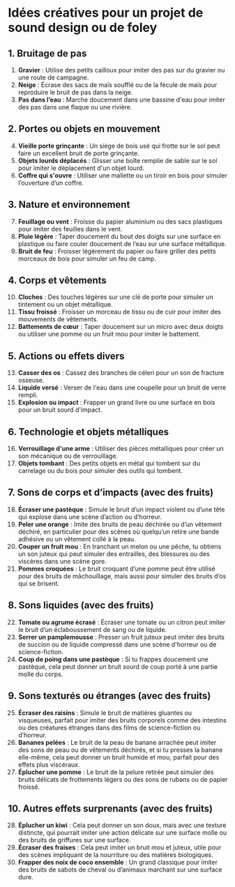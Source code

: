 # Idées créatives pour un projet de sound design ou de foley

## 1. Bruitage de pas
1. **Gravier** : Utilise des petits cailloux pour imiter des pas sur du gravier ou une route de campagne.
2. **Neige** : Écrase des sacs de maïs soufflé ou de la fécule de maïs pour reproduire le bruit de pas dans la neige.
3. **Pas dans l’eau** : Marche doucement dans une bassine d'eau pour imiter des pas dans une flaque ou une rivière.

## 2. Portes ou objets en mouvement
4. **Vieille porte grinçante** : Un siège de bois usé qui frotte sur le sol peut faire un excellent bruit de porte grinçante.
5. **Objets lourds déplacés** : Glisser une boîte remplie de sable sur le sol pour imiter le déplacement d'un objet lourd.
6. **Coffre qui s'ouvre** : Utiliser une mallette ou un tiroir en bois pour simuler l’ouverture d’un coffre.

## 3. Nature et environnement
7. **Feuillage ou vent** : Froisse du papier aluminium ou des sacs plastiques pour imiter des feuilles dans le vent.
8. **Pluie légère** : Taper doucement du bout des doigts sur une surface en plastique ou faire couler doucement de l’eau sur une surface métallique.
9. **Bruit de feu** : Froisser légèrement du papier ou faire griller des petits morceaux de bois pour simuler un feu de camp.

## 4. Corps et vêtements
10. **Cloches** : Des touches légères sur une clé de porte pour simuler un tintement ou un objet métallique.
11. **Tissu froissé** : Froisser un morceau de tissu ou de cuir pour imiter des mouvements de vêtements.
12. **Battements de cœur** : Taper doucement sur un micro avec deux doigts ou utiliser une pomme ou un fruit mou pour imiter le battement.

## 5. Actions ou effets divers
13. **Casser des os** : Cassez des branches de céleri pour un son de fracture osseuse.
14. **Liquide versé** : Verser de l'eau dans une coupelle pour un bruit de verre rempli.
15. **Explosion ou impact** : Frapper un grand livre ou une surface en bois pour un bruit sourd d'impact.

## 6. Technologie et objets métalliques
16. **Verrouillage d'une arme** : Utiliser des pièces métalliques pour créer un son mécanique ou de verrouillage.
17. **Objets tombant** : Des petits objets en métal qui tombent sur du carrelage ou du bois pour simuler des outils qui tombent.

## 7. Sons de corps et d’impacts (avec des fruits)
18. **Écraser une pastèque** : Simule le bruit d’un impact violent ou d’une tête qui explose dans une scène d’action ou d’horreur.
19. **Peler une orange** : Imite des bruits de peau déchirée ou d’un vêtement déchiré, en particulier pour des scènes où quelqu’un retire une bande adhésive ou un vêtement collé à la peau.
20. **Couper un fruit mou** : En tranchant un melon ou une pêche, tu obtiens un son juteux qui peut simuler des entrailles, des blessures ou des viscères dans une scène gore.
21. **Pommes croquées** : Le bruit croquant d’une pomme peut être utilisé pour des bruits de mâchouillage, mais aussi pour simuler des bruits d’os qui se brisent.

## 8. Sons liquides (avec des fruits)
22. **Tomate ou agrume écrasé** : Écraser une tomate ou un citron peut imiter le bruit d’un éclaboussement de sang ou de liquide.
23. **Serrer un pamplemousse** : Presser un fruit juteux peut imiter des bruits de succion ou de liquide compressé dans une scène d'horreur ou de science-fiction.
24. **Coup de poing dans une pastèque** : Si tu frappes doucement une pastèque, cela peut donner un bruit sourd de coup porté à une partie molle du corps.

## 9. Sons texturés ou étranges (avec des fruits)
25. **Écraser des raisins** : Simule le bruit de matières gluantes ou visqueuses, parfait pour imiter des bruits corporels comme des intestins ou des créatures étranges dans des films de science-fiction ou d’horreur.
26. **Bananes pelées** : Le bruit de la peau de banane arrachée peut imiter des sons de peau ou de vêtements déchirés, et si tu presses la banane elle-même, cela peut donner un bruit humide et mou, parfait pour des effets plus viscéraux.
27. **Éplucher une pomme** : Le bruit de la pelure retirée peut simuler des bruits délicats de frottements légers ou des sons de rubans ou de papier froissé.

## 10. Autres effets surprenants (avec des fruits)
28. **Éplucher un kiwi** : Cela peut donner un son doux, mais avec une texture distincte, qui pourrait imiter une action délicate sur une surface molle ou des bruits de griffures sur une surface.
29. **Écraser des fraises** : Cela peut imiter un bruit mou et juteux, utile pour des scènes impliquant de la nourriture ou des matières biologiques.
30. **Frapper des noix de coco ensemble** : Un grand classique pour imiter des bruits de sabots de cheval ou d’animaux marchant sur une surface dure.
